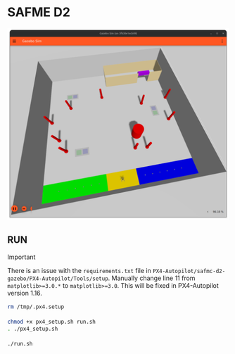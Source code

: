 # SAFME D2

![Screenshot](docs/Screenshot%20from%202025-01-28%2014-22-15.png)

## RUN

> [!IMPORTANT]  
> There is an issue with the `requirements.txt` file in `PX4-Autopilot/safmc-d2-gazebo/PX4-Autopilot/Tools/setup`.
> Manually change line 11 from `matplotlib>=3.0.*` to `matplotlib>=3.0`. This will be fixed in PX4-Autopilot version 1.16.

```sh
rm /tmp/.px4.setup

chmod +x px4_setup.sh run.sh
. ./px4_setup.sh

./run.sh
```
